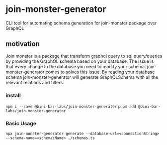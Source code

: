 # join-monster-generator

CLI tool for automating schema generation for join-monster package over GraphQL

## motivation

Join monster is a package that transform graphql query to sql query/queries by providing the GraphQL schema based on your database.
The issue is that every change to the database you need to modify your schema.
join-monster-generator comes to solves this issue. By reading your database schema join-monster-generator will generate GraphQLSchema with all the relevant relations and filters.

### install

`npm i --save @bini-bar-labs/join-monster-generator`
`pnpm add @bini-bar-labs/join-monster-generator`

### Basic Usage

`npx join-monster-generator generate --database-url=<connectionString> --schema-name=<schemasName> ./schemas.ts`
